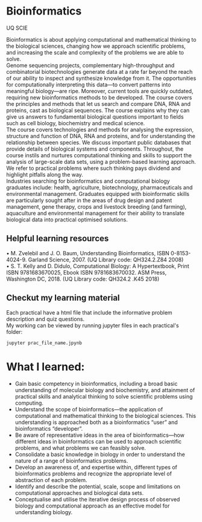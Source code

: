 # Bioinformatics
UQ SCIE

Bioinformatics is about applying computational and mathematical thinking to the biological sciences, changing how we approach scientific problems, and increasing the scale and complexity of the problems we are able to solve.  
Genome sequencing projects, complementary high-throughput and combinatorial biotechnologies generate data at a rate far beyond the reach of our ability to inspect and synthesize knowledge from it. The opportunities for computationally interpreting this data—to convert patterns into meaningful biology—are ripe. Moreover, current tools are quickly outdated, requiring new bioinformatics methods to be developed.
The course covers the principles and methods that let us search and compare DNA, RNA and proteins, cast as biological sequences. The course explains why they can give us answers to fundamental biological questions important to fields such as cell biology, biochemistry and medical science.  
The course covers technologies and methods for analysing the expression, structure and function of DNA, RNA and proteins, and for understanding the relationship between species. We discuss important public databases that provide details of biological systems and components. Throughout, the course instils and nurtures computational thinking and skills to support the analysis of large-scale data sets, using a problem-based learning approach. We refer to practical problems where such thinking pays dividend and highlight pitfalls along the way.  
Industries searching for bioinformatics and computational biology graduates include: health, agriculture, biotechnology, pharmaceuticals and environmental management. Graduates equipped with bioinformatic skills are particularly sought after in the areas of drug design and patent management, gene therapy, crops and livestock breeding (and farming), aquaculture and environmental management for their ability to translate biological data into practical optimised solutions.

## Helpful learning resources
• M. Zvelebil and J. O. Baum, Understanding Bioinformatics, ISBN 0-8153-4024-9. Garland Science, 2007. (UQ Library code: QH324.2.Z84 2008)  
• S. T. Kelly and D. Didulo, Computational Biology: A Hypertextbook, Print ISBN 9781683670025, Ebook ISBN 9781683670032. ASM Press, Washington DC, 2018. (UQ Library code: QH324.2 .K45 2018)  

## Checkut my learning material
Each practical have a html file that include the informative problem description and quiz questions.  
My working can be viewed by running jupyter files in each practical's folder:
```shell
jupyter prac_file_name.jpynb
```

# What I learned: 
- Gain basic competency in bioinformatics, including a broad basic understanding of molecular biology and biochemistry, and attainment of practical skills and analytical thinking to solve scientific problems using computing.
- Understand the scope of bioinformatics—the application of computational and mathematical thinking to the biological sciences. This understanding is approached both as a bioinformatics “user” and bioinformatics “developer”. 
- Be aware of representative ideas in the area of bioinformatics—how different ideas in bioinformatics can be used to approach scientific problems, and what problems we can feasibly solve. 
- Consolidate a basic knowledge in biology in order to understand the nature of a range of bioinformatics problems.
- Develop an awareness of, and expertise within, different types of bioinformatics problems and recognize the appropriate level of abstraction of each problem.
- Identify and describe the potential, scale, scope and limitations on computational approaches and biological data sets. 
- Conceptualise and utilise the iterative design process of observed biology and computational approach as an effective model for understanding biology.
